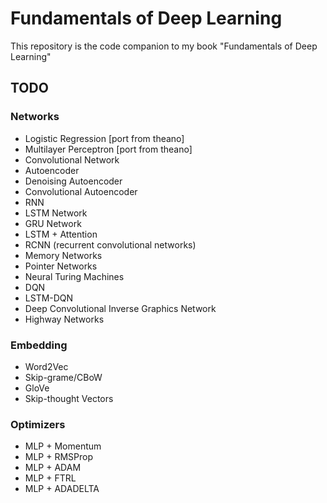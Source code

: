 # Fundamentals of Deep Learning

This repository is the code companion to my book "Fundamentals of Deep Learning"

## TODO

### Networks

- Logistic Regression [port from theano]
- Multilayer Perceptron [port from theano]
- Convolutional Network
- Autoencoder
- Denoising Autoencoder
- Convolutional Autoencoder
- RNN
- LSTM Network
- GRU Network
- LSTM + Attention
- RCNN (recurrent convolutional networks)
- Memory Networks
- Pointer Networks
- Neural Turing Machines
- DQN
- LSTM-DQN
- Deep Convolutional Inverse Graphics Network
- Highway Networks

### Embedding

- Word2Vec
- Skip-grame/CBoW
- GloVe
- Skip-thought Vectors

### Optimizers

- MLP + Momentum
- MLP + RMSProp
- MLP + ADAM
- MLP + FTRL
- MLP + ADADELTA
